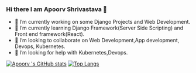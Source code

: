 ### Hi there I am Apoorv Shrivastava 👋

<!--
**apoorv-x12/apoorv-x12** is a ✨ _special_ ✨ repository because its `README.md` (this file) appears on your GitHub profile.

Here are some ideas to get you started:
- 📫 How to reach me: ...
- 😄 Pronouns: ...
- ⚡ Fun fact: ...
- 💬 Ask me about WebDev. 

-->
- 🔭 I’m currently working on some Django Projects and Web Development.
- 🌱 I’m currently learning Django Framework(Server Side Scripting) and Front end framework(React).
- 👯 I’m looking to collaborate on Web Development,App development, Devops, Kubernetes.
- 🤔 I’m looking for help with Kubernetes,Devops.


[![Apoorv 's GitHub stats](https://github-readme-stats.vercel.app/api?username=apoorv-x12)](https://github.com/anuraghazra/github-readme-stats)
[![Top Langs](https://github-readme-stats.vercel.app/api/top-langs/?username=apoorv-x12&layout=compact)](https://github.com/anuraghazra/github-readme-stats)
